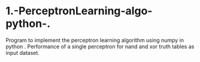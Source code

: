 # 1.-PerceptronLearning-algo-python-.
Program to implement the perceptron learning algorithm using numpy in python . Performance of a single perceptron for nand and xor truth tables as input dataset.
